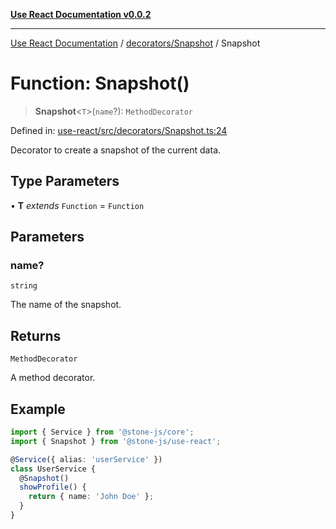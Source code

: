 [**Use React Documentation v0.0.2**](../../../README.md)

***

[Use React Documentation](../../../modules.md) / [decorators/Snapshot](../README.md) / Snapshot

# Function: Snapshot()

> **Snapshot**\<`T`\>(`name`?): `MethodDecorator`

Defined in: [use-react/src/decorators/Snapshot.ts:24](https://github.com/stonemjs/use-react/blob/0635de04acc6b3a5c28dcf07d1e12a39a8b5e0b9/src/decorators/Snapshot.ts#L24)

Decorator to create a snapshot of the current data.

## Type Parameters

• **T** *extends* `Function` = `Function`

## Parameters

### name?

`string`

The name of the snapshot.

## Returns

`MethodDecorator`

A method decorator.

## Example

```typescript
import { Service } from '@stone-js/core';
import { Snapshot } from '@stone-js/use-react';

@Service({ alias: 'userService' })
class UserService {
  @Snapshot()
  showProfile() {
    return { name: 'John Doe' };
  }
}
```

